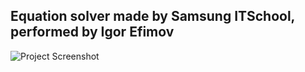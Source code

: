 ## Equation solver made by Samsung ITSchool, performed by Igor Efimov  

![Project Screenshot](<img src="drawing.jpg" alt="drawing" width="50%g"/>)
